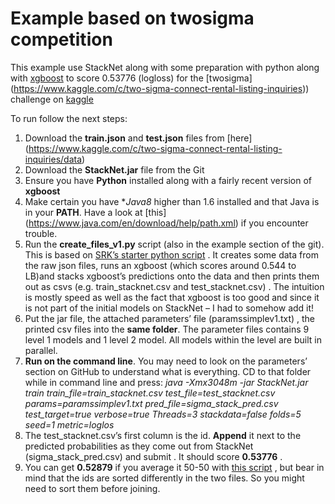 # Example based on twosigma competition

This example use StackNet along with some preparation with python along with [xgboost](https://github.com/dmlc/xgboost) to score 0.53776 (logloss) for the [twosigma] (https://www.kaggle.com/c/two-sigma-connect-rental-listing-inquiries)) challenge on [kaggle](https://www.kaggle.com/) 

To run follow the next steps:

1. Download the **train.json** and **test.json** files from [here] (https://www.kaggle.com/c/two-sigma-connect-rental-listing-inquiries/data)
2. Download the **StackNet.jar** file from the Git
3. Ensure you have **Python** installed along with a fairly recent version of **xgboost**
4. Make certain you have **Java8* higher than 1.6 installed and that Java is in your **PATH**. Have a look at [this] (https://www.java.com/en/download/help/path.xml) if you encounter trouble.
5. Run the **create_files_v1.py**  script (also in the example section of the git). This is based on [SRK’s starter python script](https://www.kaggle.com/sudalairajkumar/two-sigma-connect-rental-listing-inquiries/xgb-starter-in-python) . It creates some data from the raw json files, runs an xgboost (which scores around 0.544 to LB)and stacks xgboost’s predictions onto the data and then prints them out as csvs (e.g. train_stacknet.csv and test_stacknet.csv) . The intuition is mostly speed as well as the fact that xgboost is too good and since it is not part of the initial models on StackNet – I had to somehow add it!
6. Put the jar file, the attached parameters’ file (paramssimplev1.txt) , the printed csv files into the **same folder**. The parameter files contains 9 level 1 models and 1 level 2 model. All models within the level are built in parallel. 
7. **Run on the command line**. You may need to look on the parameters’ section on GitHub to understand what is everything. CD to that folder while in command line and press: 
   *java -Xmx3048m -jar StackNet.jar train train_file=train_stacknet.csv test_file=test_stacknet.csv params=paramssimplev1.txt pred_file=sigma_stack_pred.csv test_target=true verbose=true Threads=3 stackdata=false folds=5 seed=1 metric=loglos*
8. The test_stacknet.csv’s first column is the id. **Append** it next to the predicted probabilities as they come out from StackNet (sigma_stack_pred.csv) and submit . It should score **0.53776** . 
9. You can  get **0.52879** if you average it 50-50 with [this script](https://www.kaggle.com/menghanli0418/two-sigma-connect-rental-listing-inquiries/it-is-lit/output) , but bear in mind that the ids are sorted differently in the two files. So you might need to sort them before joining. 
